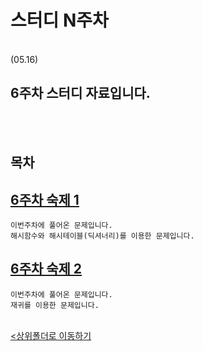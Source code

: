 # 스터디 N주차
</br>
 (05.16)

 6주차 스터디 자료입니다.
-

</br></br>

## 목차


[6주차 숙제 1](../../Export_problem/export%20problem_020~022.ipynb)
-
    이번주차에 풀어온 문제입니다.
    해시함수와 해시테이블(딕셔너리)를 이용한 문제입니다.

[6주차 숙제 2](../../Export_problem/export%20problem_005~007.ipynb)
-
    이번주차에 풀어온 문제입니다.
    재귀를 이용한 문제입니다.

<br>[<상위폴더로 이동하기](../)